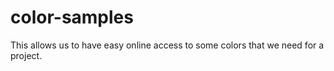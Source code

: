 # color-samples
This allows us to have easy online access to some colors that we need for a project.
